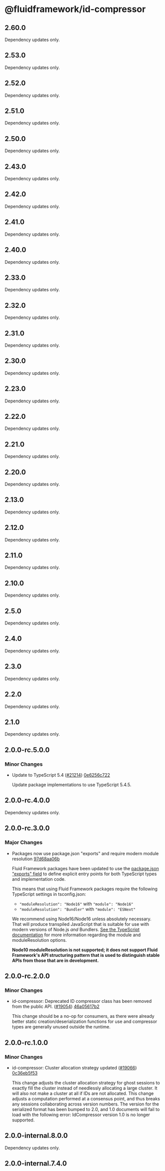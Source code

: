 # @fluidframework/id-compressor

## 2.60.0

Dependency updates only.

## 2.53.0

Dependency updates only.

## 2.52.0

Dependency updates only.

## 2.51.0

Dependency updates only.

## 2.50.0

Dependency updates only.

## 2.43.0

Dependency updates only.

## 2.42.0

Dependency updates only.

## 2.41.0

Dependency updates only.

## 2.40.0

Dependency updates only.

## 2.33.0

Dependency updates only.

## 2.32.0

Dependency updates only.

## 2.31.0

Dependency updates only.

## 2.30.0

Dependency updates only.

## 2.23.0

Dependency updates only.

## 2.22.0

Dependency updates only.

## 2.21.0

Dependency updates only.

## 2.20.0

Dependency updates only.

## 2.13.0

Dependency updates only.

## 2.12.0

Dependency updates only.

## 2.11.0

Dependency updates only.

## 2.10.0

Dependency updates only.

## 2.5.0

Dependency updates only.

## 2.4.0

Dependency updates only.

## 2.3.0

Dependency updates only.

## 2.2.0

Dependency updates only.

## 2.1.0

Dependency updates only.

## 2.0.0-rc.5.0.0

### Minor Changes

- Update to TypeScript 5.4 ([#21214](https://github.com/microsoft/FluidFramework/pull/21214)) [0e6256c722](https://github.com/microsoft/FluidFramework/commit/0e6256c722d8bf024f4325bf02547daeeb18bfa6)

  Update package implementations to use TypeScript 5.4.5.

## 2.0.0-rc.4.0.0

Dependency updates only.

## 2.0.0-rc.3.0.0

### Major Changes

- Packages now use package.json "exports" and require modern module resolution [97d68aa06b](https://github.com/microsoft/FluidFramework/commit/97d68aa06bd5c022ecb026655814aea222a062ae)

  Fluid Framework packages have been updated to use the [package.json "exports"
  field](https://nodejs.org/docs/latest-v18.x/api/packages.html#exports) to define explicit entry points for both
  TypeScript types and implementation code.

  This means that using Fluid Framework packages require the following TypeScript settings in tsconfig.json:

  - `"moduleResolution": "Node16"` with `"module": "Node16"`
  - `"moduleResolution": "Bundler"` with `"module": "ESNext"`

  We recommend using Node16/Node16 unless absolutely necessary. That will produce transpiled JavaScript that is suitable
  for use with modern versions of Node.js _and_ Bundlers.
  [See the TypeScript documentation](https://www.typescriptlang.org/tsconfig#moduleResolution) for more information
  regarding the module and moduleResolution options.

  **Node10 moduleResolution is not supported; it does not support Fluid Framework's API structuring pattern that is used
  to distinguish stable APIs from those that are in development.**

## 2.0.0-rc.2.0.0

### Minor Changes

- id-compressor: Deprecated ID compressor class has been removed from the public API. ([#19054](https://github.com/microsoft/FluidFramework/issues/19054)) [46a05617b2](https://github.com/microsoft/FluidFramework/commits/46a05617b2a42bf2763e49e4ccddd3ee8df9c05d)

  This change should be a no-op for consumers, as there were already better static creation/deserialization functions for use and compressor types are generally unused outside the runtime.

## 2.0.0-rc.1.0.0

### Minor Changes

- id-compressor: Cluster allocation strategy updated ([#19066](https://github.com/microsoft/FluidFramework/issues/19066)) [0c36eb5f53](https://github.com/microsoft/FluidFramework/commits/0c36eb5f539362a8e27982e831a3ffe7999c1478)

  This change adjusts the cluster allocation strategy for ghost sessions to exactly fill the cluster instead of needlessly allocating a large cluster.
  It will also not make a cluster at all if IDs are not allocated.
  This change adjusts a computation performed at a consensus point, and thus breaks any sessions collaborating across version numbers.
  The version for the serialized format has been bumped to 2.0, and 1.0 documents will fail to load with the following error:
  IdCompressor version 1.0 is no longer supported.

## 2.0.0-internal.8.0.0

Dependency updates only.

## 2.0.0-internal.7.4.0
